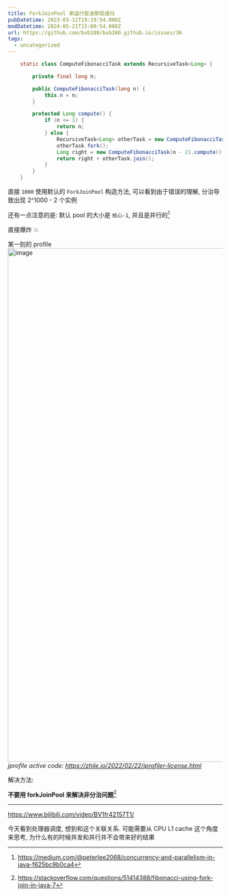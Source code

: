 ```yaml
---
title: ForkJoinPool 来运行斐波那契递归
pubDatetime: 2023-03-11T19:19:54.000Z
modDatetime: 2024-05-21T15:00:54.000Z
url: https://github.com/bxb100/bxb100.github.io/issues/36
tags:
  - uncategorized
---
```


```java
	static class ComputeFibonacciTask extends RecursiveTask<Long> {

		private final long n;

		public ComputeFibonacciTask(long n) {
			this.n = n;
		}

		protected Long compute() {
			if (n <= 1) {
				return n;
			} else {
				RecursiveTask<Long> otherTask = new ComputeFibonacciTask(n - 1);
				otherTask.fork();
				Long right = new ComputeFibonacciTask(n - 2).compute();
				return right + otherTask.join();
			}
		}
	}
```

直接 `1000` 使用默认的 `ForkJoinPool` 构造方法, 可以看到由于错误的理解, 分治导致出现 2^1000 - 2 个实例

还有一点注意的是: 默认 pool 的大小是 `核心-1`, 并且是并行的[^1]

直接爆炸 💥

某一刻的 profile
<img width="1200" alt="image" src="https://user-images.githubusercontent.com/20685961/224507439-14d808e3-491d-47f4-bfba-67fc1d2044ac.png">
_jprofile active code: https://zhile.io/2022/02/22/jprofiler-license.html_

解决方法:

**不要用 forkJoinPool 来解决非分治问题**[^2]

---

<a id='issuecomment-2122838098'></a>
https://www.bilibili.com/video/BV1fr42157T1/

今天看到处理器调度, 想到和这个关联关系. 可能需要从 CPU L1 cache 这个角度来思考, 为什么有的时候并发和并行并不会带来好的结果

[^1]: https://medium.com/@peterlee2068/concurrency-and-parallelism-in-java-f625bc9b0ca4
[^2]: https://stackoverflow.com/questions/51414388/fibonacci-using-fork-join-in-java-7
